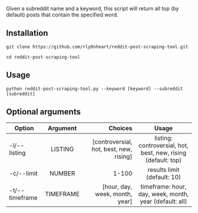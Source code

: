 Given a subreddit name and a keyword, this script will return all top (by default) posts that contain the specified word.

## Installation
```
git clone https://github.com/rly0nheart/reddit-post-scraping-tool.git
```

```
cd reddit-post-scraping-tool
```

## Usage
```
python reddit-post-scraping-tool.py --keyword [keyword] --subreddit [subreddit]
```

## Optional arguments
| Option       | Argument    | Choices    | Usage     |
| -------------|:-----------:|-----------:|:---------:|
| -l/--listing | LISTING     | [controversial, hot, best, new, rising]  |  listing: controversial, hot, best, new, rising (default: top)  |
| -c/--limit   | NUMBER      | 1-100      |  results limit (default: 10)|
| -t/--timeframe| TIMEFRAME  | [hour, day, week, month, year]           |  timeframe: hour, day, week, month, year (default: all) |
